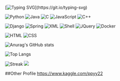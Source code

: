 [![Typing SVG](https://readme-typing-svg.demolab.com?font=Fira+Code&pause=1000&color=F76B84&width=435&lines=Thank+you+for+visiting+my+GitHub!)](https://git.io/typing-svg)

![Python](https://img.shields.io/badge/python-3670A0?style=for-the-badge&logo=python&logoColor=ffdd54)
![Java](https://img.shields.io/badge/java-%23ED8B00.svg?style=for-the-badge&logo=java&logoColor=white)
![C](https://img.shields.io/badge/c-%2300599C.svg?style=for-the-badge&logo=c&logoColor=white)
![JavaScript](https://img.shields.io/badge/javascript-%23323330.svg?style=for-the-badge&logo=javascript&logoColor=%23F7DF1E)
![C++](https://img.shields.io/badge/c++-F54A2A?style=for-the-badge&logo=c++&logoColor=white)

![Django](https://img.shields.io/badge/django-%23092E20.svg?style=for-the-badge&logo=django&logoColor=white)
![Spring](https://img.shields.io/badge/spring-%23404d59.svg?style=for-the-badge&logo=spring&logoColor=%2361DAFB)
![XML](https://img.shields.io/badge/xml-6DA55F?style=for-the-badge&logo=xml&logoColor=white)
![Shell](https://img.shields.io/badge/-shell-%43B02A?style=for-the-badge&logo=shell&logoColor=white)
![JQuery](https://img.shields.io/badge/JQuery-20232A?style=for-the-badge&logo=jquery&logoColor=61DAFB)
![Docker](https://img.shields.io/badge/Docker-593D88?style=for-the-badge&logo=docker&logoColor=white)

![HTML](https://img.shields.io/badge/html-%2357A143.svg?&style=for-the-badge&logo=html&logoColor=white)
![CSS](https://img.shields.io/badge/css-1BB91F?style=for-the-badge&logo=css&logoColor=white)

![Anurag's GitHub stats](https://github-readme-stats.vercel.app/api?username=yypy22&show_icons=true&theme=tokyonight)

![Top Langs](https://github-readme-stats.vercel.app/api/top-langs/?username=yypy22&hide_progress=true)

![Streak](https://github-readme-streak-stats.herokuapp.com/?user={yypy22}&theme={tokyonight})
![](https://komarev.com/ghpvc/?username=yypy22&style=for-the-badge)

##Other Profile
https://www.kaggle.com/ppyy22

